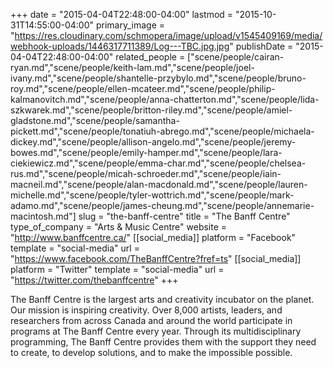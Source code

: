 +++
date = "2015-04-04T22:48:00-04:00"
lastmod = "2015-10-31T14:55:00-04:00"
primary_image = "https://res.cloudinary.com/schmopera/image/upload/v1545409169/media/webhook-uploads/1446317711389/Log---TBC.jpg.jpg"
publishDate = "2015-04-04T22:48:00-04:00"
related_people = ["scene/people/cairan-ryan.md","scene/people/keith-lam.md","scene/people/joel-ivany.md","scene/people/shantelle-przybylo.md","scene/people/bruno-roy.md","scene/people/ellen-mcateer.md","scene/people/philip-kalmanovitch.md","scene/people/anna-chatterton.md","scene/people/lida-szkwarek.md","scene/people/britton-riley.md","scene/people/amiel-gladstone.md","scene/people/samantha-pickett.md","scene/people/tonatiuh-abrego.md","scene/people/michaela-dickey.md","scene/people/allison-angelo.md","scene/people/jeremy-bowes.md","scene/people/emily-hamper.md","scene/people/lara-ciekiewicz.md","scene/people/emma-char.md","scene/people/chelsea-rus.md","scene/people/micah-schroeder.md","scene/people/iain-macneil.md","scene/people/alan-macdonald.md","scene/people/lauren-michelle.md","scene/people/tyler-wottrich.md","scene/people/mark-adamo.md","scene/people/james-cheung.md","scene/people/annemarie-macintosh.md"]
slug = "the-banff-centre"
title = "The Banff Centre"
type_of_company = "Arts & Music Centre"
website = "http://www.banffcentre.ca/"
[[social_media]]
platform = "Facebook"
template = "social-media"
url = "https://www.facebook.com/TheBanffCentre?fref=ts"
[[social_media]]
platform = "Twitter"
template = "social-media"
url = "https://twitter.com/thebanffcentre"
+++

<p>
	The Banff Centre is the largest arts and creativity incubator on the planet. Our mission is inspiring creativity. Over 8,000 artists, leaders, and researchers from across Canada and around the world participate in programs at The Banff Centre every year. Through its multidisciplinary programming, The Banff Centre provides them with the support they need to create, to develop solutions, and to make the impossible possible.
</p>
